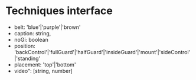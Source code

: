 # Techniques interface
* belt: 'blue'|'purple'|'brown'
* caption: string,
* noGi: boolean
* position: 'backControl'|'fullGuard'|'halfGuard'|'insideGuard'|'mount'|'sideControl'|'standing'
* placement: 'top'|'bottom'
* video": [string, number]
